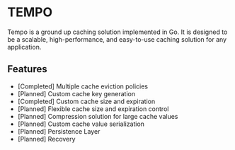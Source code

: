 # TEMPO

Tempo is a ground up caching solution implemented in Go. It is designed to be a scalable, high-performance, and easy-to-use caching solution for any application.

## Features

- [Completed] Multiple cache eviction policies
- [Planned] Custom cache key generation
- [Completed] Custom cache size and expiration
- [Planned] Flexible cache size and expiration control
- [Planned] Compression solution for large cache values
- [Planned] Custom cache value serialization
- [Planned] Persistence Layer
- [Planned] Recovery
